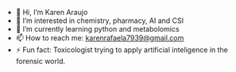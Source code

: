 - 👋 Hi, I’m Karen Araujo
- 👀 I’m interested in chemistry, pharmacy, AI and CSI
- 🌱 I’m currently learning python and metabolomics
- 📫 How to reach me: karenrafaela7939@gmail.com
- ⚡ Fun fact: Toxicologist trying to apply artificial inteligence in the forensic world.

<!---
Karen-labFar/Karen-labFar is a ✨ special ✨ repository because its `README.md` (this file) appears on your GitHub profile.
You can click the Preview link to take a look at your changes.
--->

